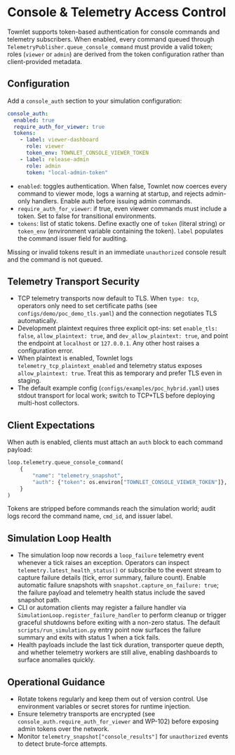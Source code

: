 # Console & Telemetry Access Control

Townlet supports token-based authentication for console commands and telemetry subscribers. When enabled, every command queued through `TelemetryPublisher.queue_console_command` must provide a valid token; roles (`viewer` or `admin`) are derived from the token configuration rather than client-provided metadata.

## Configuration

Add a `console_auth` section to your simulation configuration:

```yaml
console_auth:
  enabled: true
  require_auth_for_viewer: true
  tokens:
    - label: viewer-dashboard
      role: viewer
      token_env: TOWNLET_CONSOLE_VIEWER_TOKEN
    - label: release-admin
      role: admin
      token: "local-admin-token"
```

- `enabled`: toggles authentication. When false, Townlet now coerces every command to viewer mode, logs a warning at startup, and rejects admin-only handlers. Enable auth before issuing admin commands.
- `require_auth_for_viewer`: if true, even viewer commands must include a token. Set to false for transitional environments.
- `tokens`: list of static tokens. Define exactly one of `token` (literal string) or `token_env` (environment variable containing the token). `label` populates the command issuer field for auditing.

Missing or invalid tokens result in an immediate `unauthorized` console result and the command is not queued.

## Telemetry Transport Security

- TCP telemetry transports now default to TLS. When `type: tcp`, operators only need to set certificate paths (see `configs/demo/poc_demo_tls.yaml`) and the connection negotiates TLS automatically.
- Development plaintext requires three explicit opt-ins: set `enable_tls: false`, `allow_plaintext: true`, and `dev_allow_plaintext: true`, and point the endpoint at `localhost` or `127.0.0.1`. Any other host raises a configuration error.
- When plaintext is enabled, Townlet logs `telemetry_tcp_plaintext_enabled` and telemetry status exposes `allow_plaintext: true`. Treat this as temporary and prefer TLS even in staging.
- The default example config (`configs/examples/poc_hybrid.yaml`) uses stdout transport for local work; switch to TCP+TLS before deploying multi-host collectors.

## Client Expectations

When auth is enabled, clients must attach an `auth` block to each command payload:

```python
loop.telemetry.queue_console_command(
    {
        "name": "telemetry_snapshot",
        "auth": {"token": os.environ["TOWNLET_CONSOLE_VIEWER_TOKEN"]},
    }
)
```

Tokens are stripped before commands reach the simulation world; audit logs record the command name, `cmd_id`, and issuer label.


## Simulation Loop Health

- The simulation loop now records a `loop_failure` telemetry event whenever a tick raises an exception. Operators can inspect `telemetry.latest_health_status()` or subscribe to the event stream to capture failure details (tick, error summary, failure count). Enable automatic failure snapshots with `snapshot.capture_on_failure: true`; the failure payload and telemetry health status include the saved snapshot path.
- CLI or automation clients may register a failure handler via `SimulationLoop.register_failure_handler` to perform cleanup or trigger graceful shutdowns before exiting with a non-zero status. The default `scripts/run_simulation.py` entry point now surfaces the failure summary and exits with status 1 when a tick fails.
- Health payloads include the last tick duration, transporter queue depth, and whether telemetry workers are still alive, enabling dashboards to surface anomalies quickly.

## Operational Guidance

- Rotate tokens regularly and keep them out of version control. Use environment variables or secret stores for runtime injection.
- Ensure telemetry transports are encrypted (see `console_auth.require_auth_for_viewer` and WP-102) before exposing admin tokens over the network.
- Monitor `telemetry_snapshot["console_results"]` for `unauthorized` events to detect brute-force attempts.
